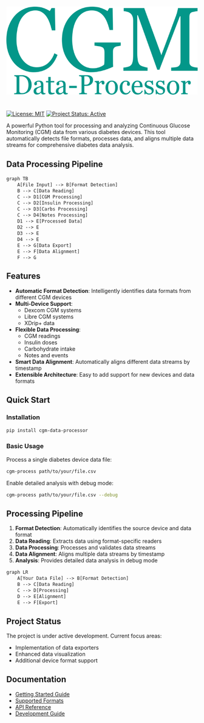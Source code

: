 ![CGM Logo](assets/logo_main.png)
# 
[![License: MIT](https://img.shields.io/badge/License-MIT-yellow.svg)](https://opensource.org/licenses/MIT)
[![Project Status: Active](https://www.repostatus.org/badges/latest/active.svg)](https://www.repostatus.org/#active)

A powerful Python tool for processing and analyzing Continuous Glucose Monitoring (CGM) data from various diabetes devices. This tool automatically detects file formats, processes data, and aligns multiple data streams for comprehensive diabetes data analysis.

## Data Processing Pipeline

```mermaid
graph TB
    A[File Input] --> B[Format Detection]
    B --> C[Data Reading]
    C --> D1[CGM Processing]
    C --> D2[Insulin Processing]
    C --> D3[Carbs Processing]
    C --> D4[Notes Processing]
    D1 --> E[Processed Data]
    D2 --> E
    D3 --> E
    D4 --> E
    E --> G[Data Export]
    E --> F[Data Alignment]
    F --> G
```

## Features

- **Automatic Format Detection**: Intelligently identifies data formats from different CGM devices
- **Multi-Device Support**: 
    - Dexcom CGM systems
    - Libre CGM systems
    - XDrip+ data
- **Flexible Data Processing**:
    - CGM readings
    - Insulin doses
    - Carbohydrate intake
    - Notes and events
- **Smart Data Alignment**: Automatically aligns different data streams by timestamp
- **Extensible Architecture**: Easy to add support for new devices and data formats

## Quick Start

### Installation

```bash
pip install cgm-data-processor
```

### Basic Usage

Process a single diabetes device data file:

```bash
cgm-process path/to/your/file.csv
```

Enable detailed analysis with debug mode:

```bash
cgm-process path/to/your/file.csv --debug
```

## Processing Pipeline

1. **Format Detection**: Automatically identifies the source device and data format
2. **Data Reading**: Extracts data using format-specific readers
3. **Data Processing**: Processes and validates data streams
4. **Data Alignment**: Aligns multiple data streams by timestamp
5. **Analysis**: Provides detailed data analysis in debug mode


```mermaid
graph LR
    A[Your Data File] --> B[Format Detection]
    B --> C[Data Reading]
    C --> D[Processing]
    D --> E[Alignment]
    E --> F[Export]
```

## Project Status

The project is under active development. Current focus areas:


- Implementation of data exporters
- Enhanced data visualization
- Additional device format support

## Documentation

- [Getting Started Guide](getting-started/index.md)
- [Supported Formats](user-guide/supported-formats/index.md)
- [API Reference](api/index.md)
- [Development Guide](development/index.md)


